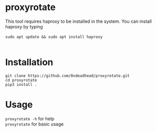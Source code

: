# proxyrotate

This tool requires haproxy to be installed in the system.
You can install haproxy by typing<br><br>
```sudo apt update && sudo apt install haproxy```
<br><br>

# Installation
```git clone https://github.com/0xdeadhead/proxyrotate.git```<br>
```cd proxyrotate```<br>
```pip3 install .```<br>

# Usage
```proxyrotate -h``` for help<br>
```proxyrotate``` for basic usage<br>
